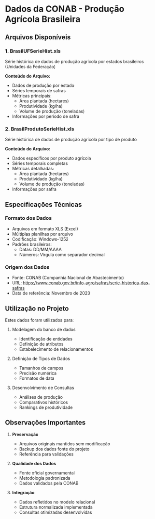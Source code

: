 # Dados da CONAB - Produção Agrícola Brasileira

## Arquivos Disponíveis

### 1. BrasilUFSerieHist.xls
Série histórica de dados de produção agrícola por estados brasileiros (Unidades da Federação)

**Conteúdo do Arquivo:**
- Dados de produção por estado
- Séries temporais de safras
- Métricas principais:
  * Área plantada (hectares)
  * Produtividade (kg/ha)
  * Volume de produção (toneladas)
- Informações por período de safra

### 2. BrasilProdutoSerieHist.xls
Série histórica de dados de produção agrícola por tipo de produto

**Conteúdo do Arquivo:**
- Dados específicos por produto agrícola
- Séries temporais completas
- Métricas detalhadas:
  * Área plantada (hectares)
  * Produtividade (kg/ha)
  * Volume de produção (toneladas)
- Informações por safra

## Especificações Técnicas

### Formato dos Dados
- Arquivos em formato XLS (Excel)
- Múltiplas planilhas por arquivo
- Codificação: Windows-1252
- Padrões brasileiros:
  * Datas: DD/MM/AAAA
  * Números: Vírgula como separador decimal

### Origem dos Dados
- Fonte: CONAB (Companhia Nacional de Abastecimento)
- URL: https://www.conab.gov.br/info-agro/safras/serie-historica-das-safras
- Data de referência: Novembro de 2023

## Utilização no Projeto

Estes dados foram utilizados para:
1. Modelagem do banco de dados
   - Identificação de entidades
   - Definição de atributos
   - Estabelecimento de relacionamentos

2. Definição de Tipos de Dados
   - Tamanhos de campos
   - Precisão numérica
   - Formatos de data

3. Desenvolvimento de Consultas
   - Análises de produção
   - Comparativos históricos
   - Rankings de produtividade

## Observações Importantes

1. **Preservação**
   - Arquivos originais mantidos sem modificação
   - Backup dos dados fonte do projeto
   - Referência para validações

2. **Qualidade dos Dados**
   - Fonte oficial governamental
   - Metodologia padronizada
   - Dados validados pela CONAB

3. **Integração**
   - Dados refletidos no modelo relacional
   - Estrutura normalizada implementada
   - Consultas otimizadas desenvolvidas
